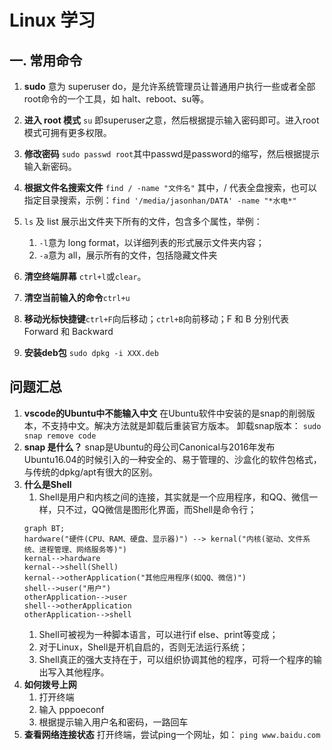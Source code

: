 # Linux 学习 
## 一. 常用命令
1. **sudo** 意为 superuser do，是允许系统管理员让普通用户执行一些或者全部root命令的一个工具，如 halt、reboot、su等。
2. **进入 root 模式** `su` 即superuser之意，然后根据提示输入密码即可。进入root模式可拥有更多权限。
3. **修改密码** `sudo passwd root`其中passwd是password的缩写，然后根据提示输入新密码。
4. **根据文件名搜索文件** `find / -name "文件名"` 其中，/ 代表全盘搜索，也可以指定目录搜索，示例：`find '/media/jasonhan/DATA' -name "*水电*"`
5. `ls` 及 list 展示出文件夹下所有的文件，包含多个属性，举例：
   1. `-l`意为 long format，以详细列表的形式展示文件夹内容；
   2. `-a`意为 all，展示所有的文件，包括隐藏文件夹

6. **清空终端屏幕** `ctrl+l`或`clear`。
7. **清空当前输入的命令**`ctrl+u`
8. **移动光标快捷键**`ctrl+F`向后移动；`ctrl+B`向前移动；F 和 B 分别代表 Forward 和 Backward
9. **安装deb包** `sudo dpkg -i XXX.deb`

## 问题汇总
1. **vscode的Ubuntu中不能输入中文**
在Ubuntu软件中安装的是snap的削弱版本，不支持中文。解决方法就是卸载后重装官方版本。
卸载snap版本：
`sudo snap remove code`
2. **snap 是什么？**
snap是Ubuntu的母公司Canonical与2016年发布Ubuntu16.04的时候引入的一种安全的、易于管理的、沙盒化的软件包格式，与传统的dpkg/apt有很大的区别。
3. **什么是Shell** 
   1. Shell是用户和内核之间的连接，其实就是一个应用程序，和QQ、微信一样，只不过，QQ微信是图形化界面，而Shell是命令行；
   ```mermaid
   graph BT;
   hardware("硬件(CPU、RAM、硬盘、显示器)") --> kernal("内核(驱动、文件系统、进程管理、网络服务等)")
   kernal-->hardware
   kernal-->shell(Shell)
   kernal-->otherApplication("其他应用程序(如QQ、微信)")   
   shell-->user("用户")
   otherApplication-->user
   shell-->otherApplication
   otherApplication-->shell
   ```
   1. Shell可被视为一种脚本语言，可以进行if else、print等变成；
   2. 对于Linux，Shell是开机自启的，否则无法运行系统；
   3. Shell真正的强大支持在于，可以组织协调其他的程序，可将一个程序的输出写入其他程序。
4. **如何拨号上网**    
   1. 打开终端
   2. 输入 pppoeconf
   3. 根据提示输入用户名和密码，一路回车
5. **查看网络连接状态**
   打开终端，尝试ping一个网址，如：
   `ping www.baidu.com`